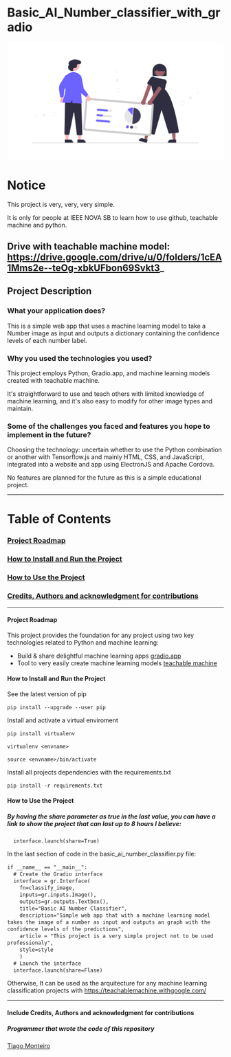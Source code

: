 # Basic_AI_Number_classifier_with_gradio


![Image of a statistics](https://github.com/IEEE-NOVA-SB/Basic_AI_Number_classifier_with_gradio/blob/main/undraw_Statistics_re_kox4.png)




# Notice

This project is very, very, very simple. 

It is only for people at IEEE NOVA SB to learn how to use github, teachable machine and python.

Drive with teachable machine model: https://drive.google.com/drive/u/0/folders/1cEA1Mms2e--teOg-xbkUFbon69Svkt3_
-----

## Project Description

### What your application does?

This is a simple web app that uses a machine learning model to take a Number image as input and outputs a dictionary containing the confidence levels of each number label.

### Why you used the technologies you used?

This project employs Python, Gradio.app, and machine learning models created with teachable machine.

It's straightforward to use and teach others with limited knowledge of machine learning, and it's also easy to modify for other image types and maintain.


### Some of the challenges you faced and features you hope to implement in the future?

Choosing the technology: uncertain whether to use the Python combination or another with Tensorflow.js and mainly HTML, CSS, and JavaScript, integrated into a website and app using ElectronJS and Apache Cordova. 

No features are planned for the future as this is a simple educational project.

-----


# Table of Contents
### [ Project Roadmap ](#Project_Roadmap)

### [ How to Install and Run the Project ](#How_to_install)

### [ How to Use the Project ](#How_to_use)

### [Credits, Authors and acknowledgment for contributions](#credits)

-----



<a name="Project_Roadmap">

#### Project Roadmap

This project provides the foundation for any project using two key technologies related to Python and machine learning:

- Build & share delightful machine learning apps  [gradio.app](https://gradio.app/)
- Tool to very easily create machine learning models [teachable machine](https://teachablemachine.withgoogle.com/)

</a>


<a name="How_to_install">

#### How to Install and Run the Project

See the latest version of pip
```
pip install --upgrade --user pip
```
Install and activate a virtual enviroment
```
pip install virtualenv
```
```
virtualenv <envname>
```
```
source <envname>/bin/activate
```

Install all projects dependencies with the requirements.txt
```
pip install -r requirements.txt
```

</a>

<a name="How_to_use">


#### How to Use the Project

##### By having the share parameter as true in the last value, you can have a link to show the project that can last up to 8 hours I believe:
```
  interface.launch(share=True)
```

In the last section of code in the basic_ai_number_classifier.py file:
```
if __name__ == "__main__":
  # Create the Gradio interface
  interface = gr.Interface(
    fn=classify_image, 
    inputs=gr.inputs.Image(), 
    outputs=gr.outputs.Textbox(), 
    title="Basic AI Number Classifier",
    description="Simple web app that with a machine learning model takes the image of a number as input and outputs an graph with the confidence levels of the predictions",
    article = "This project is a very simple project not to be used professionaly",
    style=style
    )
  # Launch the interface
  interface.launch(share=Flase)
```
Otherwise, It can be used as the arquitecture for any machine learning classification projects with https://teachablemachine.withgoogle.com/ 


-----

</a>

<a name="credits">

#### Include Credits, Authors and acknowledgment for contributions

##### Programmer that wrote the code of this repository

[Tiago Monteiro](https://github.com/tiagomonteiro0715)

</a>

